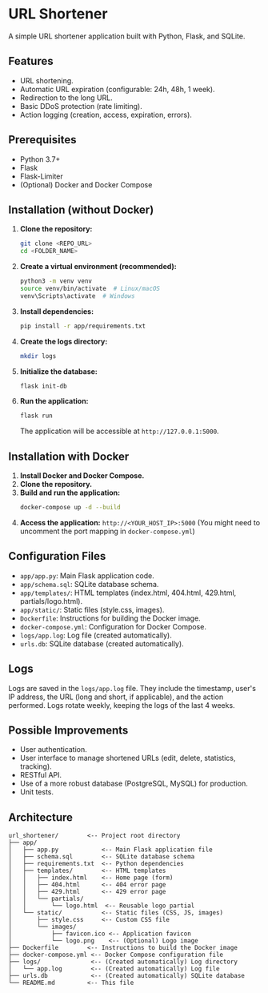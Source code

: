# URL Shortener

A simple URL shortener application built with Python, Flask, and SQLite.

## Features

*   URL shortening.
*   Automatic URL expiration (configurable: 24h, 48h, 1 week).
*   Redirection to the long URL.
*   Basic DDoS protection (rate limiting).
*   Action logging (creation, access, expiration, errors).

## Prerequisites

*   Python 3.7+
*   Flask
*   Flask-Limiter
*   (Optional) Docker and Docker Compose

## Installation (without Docker)

1.  **Clone the repository:**
    ```bash
    git clone <REPO_URL>
    cd <FOLDER_NAME>
    ```

2.  **Create a virtual environment (recommended):**
    ```bash
    python3 -m venv venv
    source venv/bin/activate  # Linux/macOS
    venv\Scripts\activate  # Windows
    ```

3.  **Install dependencies:**
    ```bash
    pip install -r app/requirements.txt
    ```

4.  **Create the logs directory:**
    ```bash
    mkdir logs
    ```
5.  **Initialize the database:**
    ```bash
    flask init-db
    ```
6.  **Run the application:**
    ```bash
    flask run
    ```

    The application will be accessible at `http://127.0.0.1:5000`.

## Installation with Docker

1.  **Install Docker and Docker Compose.**
2.  **Clone the repository.**
3.  **Build and run the application:**
    ```bash
    docker-compose up -d --build
    ```
4.  **Access the application:** `http://<YOUR_HOST_IP>:5000` (You might need to uncomment the port mapping in `docker-compose.yml`)

## Configuration Files

*   `app/app.py`: Main Flask application code.
*   `app/schema.sql`: SQLite database schema.
*   `app/templates/`: HTML templates (index.html, 404.html, 429.html, partials/logo.html).
*   `app/static/`: Static files (style.css, images).
*   `Dockerfile`: Instructions for building the Docker image.
*   `docker-compose.yml`: Configuration for Docker Compose.
*   `logs/app.log`: Log file (created automatically).
*   `urls.db`: SQLite database (created automatically).

## Logs

Logs are saved in the `logs/app.log` file. They include the timestamp, user's IP address, the URL (long and short, if applicable), and the action performed. Logs rotate weekly, keeping the logs of the last 4 weeks.

## Possible Improvements

*   User authentication.
*   User interface to manage shortened URLs (edit, delete, statistics, tracking).
*   RESTful API.
*   Use of a more robust database (PostgreSQL, MySQL) for production.
*   Unit tests.

## Architecture

```
url_shortener/        <-- Project root directory
├── app/
│   ├── app.py            <-- Main Flask application file
│   ├── schema.sql        <-- SQLite database schema
│   ├── requirements.txt  <-- Python dependencies
│   ├── templates/        <-- HTML templates
│   │   ├── index.html    <-- Home page (form)
│   │   ├── 404.html      <-- 404 error page
│   │   ├── 429.html      <-- 429 error page
│   │   └── partials/
│   │       └── logo.html  <-- Reusable logo partial
│   └── static/           <-- Static files (CSS, JS, images)
│       ├── style.css     <-- Custom CSS file
│       └── images/
│           ├── favicon.ico <-- Application favicon
│           └── logo.png    <-- (Optional) Logo image
├── Dockerfile        <-- Instructions to build the Docker image
├── docker-compose.yml <-- Docker Compose configuration file
├── logs/              <-- (Created automatically) Log directory
│   └── app.log        <-- (Created automatically) Log file
├── urls.db            <-- (Created automatically) SQLite database
└── README.md         <-- This file
